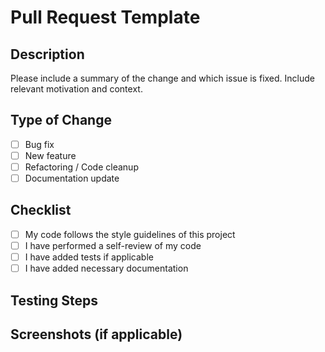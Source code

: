 # Pull Request Template

## Description
Please include a summary of the change and which issue is fixed. Include relevant motivation and context.

## Type of Change
- [ ] Bug fix
- [ ] New feature
- [ ] Refactoring / Code cleanup
- [ ] Documentation update

## Checklist
- [ ] My code follows the style guidelines of this project
- [ ] I have performed a self-review of my code
- [ ] I have added tests if applicable
- [ ] I have added necessary documentation

## Testing Steps

## Screenshots (if applicable)